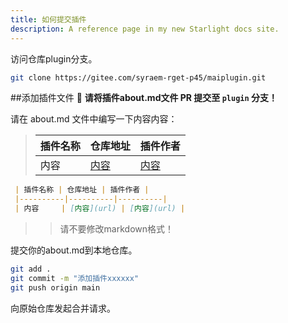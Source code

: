```yaml
---
title: 如何提交插件
description: A reference page in my new Starlight docs site.
---
```


访问仓库plugin分支。

```bash
git clone https://gitee.com/syraem-rget-p45/maiplugin.git
```

##添加插件文件
📌 **请将插件about.md文件 PR 提交至 `plugin` 分支！**

请在 about.md 文件中编写一下内容内容：

> | 插件名称 | 仓库地址 | 插件作者 |
> |----------|----------|----------|
> | 内容     | [内容](url) | [内容](url) |
```markdown
 | 插件名称 | 仓库地址 | 插件作者 |
 |----------|----------|----------|
 | 内容     | [内容](url) | [内容](url) |
```

>>请不要修改markdown格式！

提交你的about.md到本地仓库。

```bash
git add .
git commit -m "添加插件xxxxxx"
git push origin main
```

向原始仓库发起合并请求。
